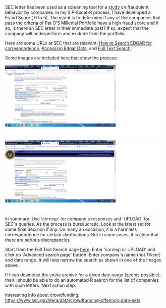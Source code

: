 SEC letter has been used as a screening tool for a [study](http://web.nacva.com/JFIA/Issues/JFIA-2010-2_12.pdf) on fraudulent behavior by companies. In my SIP-Excel-R process, I have developed a Fraud Score ( 0 to 5). The intent is to determine if any of the companies that pass the criteria of Pat O'S Millenial Portfolio have a high fraud score and if so, is there an SEC letter in their immediate past? If so, expect that the company will underperform and exclude from the portfolio. 

Here are some URLs at SEC that are relevant: [How to Search EDGAR for correspondence](https://www.sec.gov/answers/edgarletters.htm), [Accessing Edgar Data](https://www.sec.gov/edgar/searchedgar/accessing-edgar-data.htm), and [Full Text Search](https://searchwww.sec.gov/EDGARFSClient/jsp/EDGAR_MainAccess.jsp?search_text=comment%20letters&isAdv=false). 

Some images are included here that show the process:

![alt text](https://github.com/iShankar/Investment-Software/blob/master/images/SEC%20Comment%20letter%20search.png)

![alt text](https://github.com/iShankar/Investment-Software/blob/master/images/SEC%20Full%20Text%20Search%20example.png)

In summary: Use 'corresp' for company's responses and 'UPLOAD' for SEC's queries. As the process is bureaucratic, Look at the latest set for some final decision if any. On many an occasion, it is a harmless correspondence for certain clarifications. But in some cases, it is clear that there are serious discrepancies. 

Start from the Full Text Search page [here](https://searchwww.sec.gov/EDGARFSClient/jsp/EDGAR_MainAccess.jsp?search_text=comment%20letters&isAdv=false). Enter 'corresp or UPLOAD' and click on 'Advanced search page' button. Enter company's name (not Tikcer) and date range. It will help narrow the search as shown in one of the images above. 

If I can download the entire archive for a given date range (seems possible), then I should be able to do an automated R search for the list of companies with such letters. Next action step. 

Interesting info about crowdfunding: https://www.sec.gov/dera/data/crowdfunding-offerings-data-sets. 
